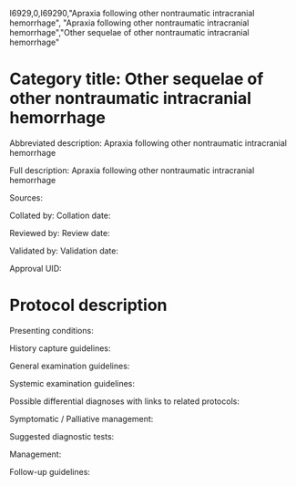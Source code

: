 I6929,0,I69290,"Apraxia following other nontraumatic intracranial hemorrhage", "Apraxia following other nontraumatic intracranial hemorrhage","Other sequelae of other nontraumatic intracranial hemorrhage"
# Category title: Other sequelae of other nontraumatic intracranial hemorrhage

Abbreviated description: Apraxia following other nontraumatic intracranial hemorrhage

Full description: Apraxia following other nontraumatic intracranial hemorrhage

Sources:

Collated by:
Collation date:

Reviewed by:
Review date:

Validated by:
Validation date:

Approval UID:

# Protocol description

Presenting conditions:

History capture guidelines:

General examination guidelines:

Systemic examination guidelines:

Possible differential diagnoses with links to related protocols:

Symptomatic / Palliative management:

Suggested diagnostic tests:

Management:

Follow-up guidelines:
